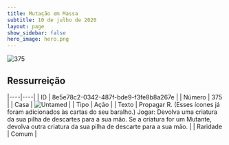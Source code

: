 ```yaml
---
title: Mutação em Massa
subtitle: 10 de julho de 2020
layout: page
show_sidebar: false
hero_image: hero.png
---
```


![375](https://cdn.keyforgegame.com/media/card_front/pt/479_375_5MHRXQ2FFW63_pt.png)

## Ressurreição

|----|----|
| ID | 8e5e78c2-0342-487f-bde9-f3fe8b8a267e |
| Número | 375 |
| Casa | ![Untamed](https://archonarcana.com/images/thumb/b/bd/Untamed.png/22px-Untamed.png "Indomados") |
| Tipo | Ação |
| Texto | Propagar R. (Esses ícones já foram adicionados às cartas do seu baralho.) Jogar: Devolva uma criatura da sua pilha de descartes para a sua mão. Se a criatura for um Mutante, devolva outra criatura da sua pilha de descarte para a sua mão. |
| Raridade | Comum |
